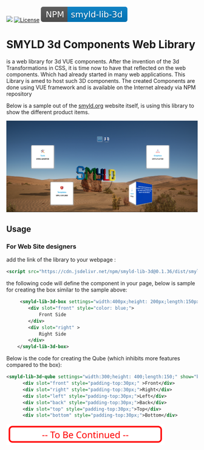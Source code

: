 [![](https://data.jsdelivr.com/v1/package/npm/smyld-lib-3d/badge)](https://www.jsdelivr.com/package/npm/smyld-lib-3d)
[![License](https://img.shields.io/badge/License-Apache%202.0-yellowgreen.svg)](https://github.com/MFjamil/smyld-lib-3d/blob/master/LICENSE)
[<img src="docs/npm_badge.svg">](https://www.npmjs.com/package/smyld-lib-3d)

# SMYLD 3d Components Web Library 
is a web library for 3d VUE components. After the invention of the 3d Transformations in CSS, it is time now to have that reflected on the web components. Which had already started in many web applications. This Library is amed to host such 3D components. The created Components are done using VUE framework and is available on the Internet already via NPM repository 

Below is a sample out of the [smyld.org](http://www.smyld.org)  website itself, is using this library to show the different product items.



![Library Box usage - from smyld.org site](docs/smyld_page_sample_box_1.png)


## Usage
### For Web Site designers
add the link of the library to your webpage :

```xml
<script src="https://cdn.jsdelivr.net/npm/smyld-lib-3d@0.1.36/dist/smyld-lib-3d.min.js"></script>
```

the following code will define the component in your page, below is sample for creating the box similar to the sample above:
```xml
     <smyld-lib-3d-box settings="width:400px;height: 200px;length:150px;bg-front:red;">
        <div slot="front" style="color: blue;">
            Front Side
        </div>
        <div slot="right" >
            Right Side
        </div>
    </smyld-lib-3d-box>
```
Below is the code for creating the Qube (which inhibits more features compared to the box):

```xml
<smyld-lib-3d-qube settings="width:300;height: 400;length:150;" show="back" >
      <div slot="front" style="padding-top:30px;" >Front</div>
      <div slot="right" style="padding-top:30px;">Right</div>
      <div slot="left" style="padding-top:30px;">Left</div>
      <div slot="back" style="padding-top:30px;">Back</div>
      <div slot="top" style="padding-top:30px;">Top</div>
      <div slot="bottom" style="padding-top:30px;">Bottom</div>

```
 ![ToContinue](docs/svg/toContinue.svg)


